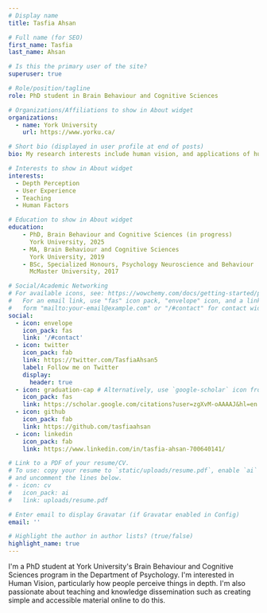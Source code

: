 ```yaml
---
# Display name
title: Tasfia Ahsan

# Full name (for SEO)
first_name: Tasfia 
last_name: Ahsan

# Is this the primary user of the site?
superuser: true

# Role/position/tagline
role: PhD student in Brain Behaviour and Cognitive Sciences

# Organizations/Affiliations to show in About widget
organizations:
  - name: York University
    url: https://www.yorku.ca/

# Short bio (displayed in user profile at end of posts)
bio: My research interests include human vision, and applications of human vision in user experience research and human factors research

# Interests to show in About widget
interests:
  - Depth Perception
  - User Experience
  - Teaching
  - Human Factors

# Education to show in About widget
education:
    - PhD, Brain Behaviour and Cognitive Sciences (in progress)
      York University, 2025
    - MA, Brain Behaviour and Cognitive Sciences 
      York University, 2019
    - BSc, Specialized Honours, Psychology Neuroscience and Behaviour 
      McMaster University, 2017

# Social/Academic Networking
# For available icons, see: https://wowchemy.com/docs/getting-started/page-builder/#icons
#   For an email link, use "fas" icon pack, "envelope" icon, and a link in the
#   form "mailto:your-email@example.com" or "/#contact" for contact widget.
social:
  - icon: envelope
    icon_pack: fas
    link: '/#contact'
  - icon: twitter
    icon_pack: fab
    link: https://twitter.com/TasfiaAhsan5
    label: Follow me on Twitter
    display:
      header: true
  - icon: graduation-cap # Alternatively, use `google-scholar` icon from `ai` icon pack
    icon_pack: fas
    link: https://scholar.google.com/citations?user=zgXvM-oAAAAJ&hl=en
  - icon: github
    icon_pack: fab
    link: https://github.com/tasfiaahsan
  - icon: linkedin
    icon_pack: fab
    link: https://www.linkedin.com/in/tasfia-ahsan-700640141/

# Link to a PDF of your resume/CV.
# To use: copy your resume to `static/uploads/resume.pdf`, enable `ai` icons in `params.yaml`,
# and uncomment the lines below.
# - icon: cv
#   icon_pack: ai
#   link: uploads/resume.pdf

# Enter email to display Gravatar (if Gravatar enabled in Config)
email: ''

# Highlight the author in author lists? (true/false)
highlight_name: true
---
```


I'm a PhD student at York University's Brain Behaviour and Cognitive Sciences program in the Department of Psychology. I'm interested in Human Vision, particularly how people perceive things in depth. I'm also passionate about teaching and knowledge dissemination such as creating simple and accessible material online to do this.
